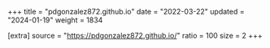 +++
title = "pdgonzalez872.github.io"
date = "2022-03-22"
updated = "2024-01-19"
weight = 1834

[extra]
source = "https://pdgonzalez872.github.io/"
ratio = 100
size = 2
+++
